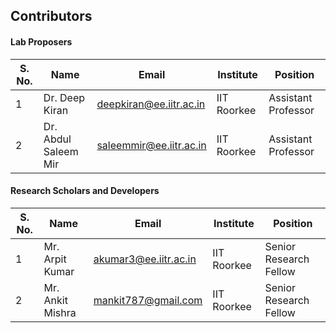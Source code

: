 ## Contributors

#### Lab Proposers
| S. No. | Name                | Email                   | Institute    | Position         |
|--------|---------------------|-------------------------|--------------|------------------|
| 1      | Dr. Deep Kiran      | deepkiran@ee.iitr.ac.in | IIT Roorkee  | Assistant Professor  |
| 2      | Dr. Abdul Saleem Mir| saleemmir@ee.iitr.ac.in | IIT Roorkee  | Assistant Professor  |

#### Research Scholars and Developers
| S. No. | Name               | Email                   | Institute    | Position               |
|--------|--------------------|-------------------------|--------------|------------------------|
| 1      | Mr. Arpit Kumar        | akumar3@ee.iitr.ac.in   | IIT Roorkee  | Senior Research Fellow |
| 2      | Mr. Ankit Mishra       | mankit787@gmail.com     | IIT Roorkee  | Senior Research Fellow |
